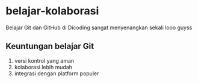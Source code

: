 belajar-kolaborasi
==
Belajar Git dan GitHub di Dicoding sangat menyenangkan sekali looo guyss<br>

## Keuntungan belajar Git
1. versi kontrol yang aman
2. kolaborasi lebih mudah
3. integrasi dengan platform populer
